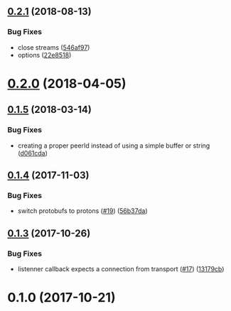 <a name="0.2.1"></a>
## [0.2.1](https://github.com/libp2p/js-libp2p-circuit/compare/v0.2.0...v0.2.1) (2018-08-13)


### Bug Fixes

* close streams ([546af97](https://github.com/libp2p/js-libp2p-circuit/commit/546af97))
* options ([22e8518](https://github.com/libp2p/js-libp2p-circuit/commit/22e8518))



<a name="0.2.0"></a>
# [0.2.0](https://github.com/libp2p/js-libp2p-circuit/compare/v0.1.5...v0.2.0) (2018-04-05)



<a name="0.1.5"></a>
## [0.1.5](https://github.com/libp2p/js-libp2p-circuit/compare/v0.1.4...v0.1.5) (2018-03-14)


### Bug Fixes

* creating a proper peerId instead of using a simple buffer or string ([d061cda](https://github.com/libp2p/js-libp2p-circuit/commit/d061cda))



<a name="0.1.4"></a>
## [0.1.4](https://github.com/libp2p/js-libp2p-circuit/compare/v0.1.3...v0.1.4) (2017-11-03)


### Bug Fixes

* switch protobufs to protons ([#19](https://github.com/libp2p/js-libp2p-circuit/issues/19)) ([56b37da](https://github.com/libp2p/js-libp2p-circuit/commit/56b37da))



<a name="0.1.3"></a>
## [0.1.3](https://github.com/libp2p/js-libp2p-circuit/compare/v0.1.0...v0.1.3) (2017-10-26)


### Bug Fixes

* listenner callback expects a connection from transport ([#17](https://github.com/libp2p/js-libp2p-circuit/issues/17)) ([13179cb](https://github.com/libp2p/js-libp2p-circuit/commit/13179cb))



<a name="0.1.0"></a>
# 0.1.0 (2017-10-21)




